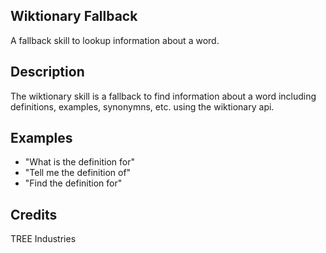 ## Wiktionary Fallback
A fallback skill to lookup information about a word.

## Description
The wiktionary skill is a fallback to find information about a word including definitions, examples, synonymns, etc. using the wiktionary api.

## Examples
 - "What is the definition for"
 - "Tell me the definition of"
 - "Find the definition for"


## Credits
TREE Industries


